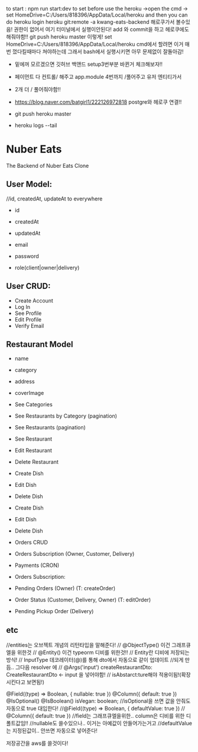 to start : npm run start:dev
to set before use the heroku
->open the cmd -> set HomeDrive=C:/Users/818396/AppData/Local/heroku
and then you can do heroku login
heroku git:remote -a kwang-eats-backend 해로쿠가서 볼수있음!
권한이 없어서 여기 터미널에서 실행이안된다! add 와 commit을 하고 헤로쿠에도 해줘야함!!
git push heroku master 이렇게!
set HomeDrive=C:/Users/818396/AppData/Local/heroku cmd에서 할려면 이거 매번 껐다킬때마다 쳐야하는데 그래서 bash에서 실행시키면 아무 문제없이 잘돌아감!

- 밑에꺼 모르겠으면 깃허브 백앤드 setup3번부분 바뀐거 체크해보자!!
- 페이먼트 다 컨트롤/ 해주고 app.module 4번까지 /풀어주고 유저 엔티티가서
- 2개 더 / 풀어줘야함!!
- https://blog.naver.com/batgirl1/222126972818 postgre와 헤로쿠 연결!!

- git push heroku master
- heroku logs --tail

# Nuber Eats

The Backend of Nuber Eats Clone

## User Model:

//id, createdAt, updateAt to everywhere

- id
- createdAt
- updatedAt

- email
- password
- role(client|owner|delivery)

## User CRUD:

- Create Account
- Log In
- See Profile
- Edit Profile
- Verify Email

## Restaurant Model

- name
- category
- address
- coverImage

- See Categories
- See Restaurants by Category (pagination)
- See Restaurants (pagination)
- See Restaurant

- Edit Restaurant
- Delete Restaurant

- Create Dish
- Edit Dish
- Delete Dish

- Create Dish
- Edit Dish
- Delete Dish
- Orders CRUD
- Orders Subscription (Owner, Customer, Delivery)

- Payments (CRON)

- Orders Subscription:
- Pending Orders (Owner) (T: createOrder)
- Order Status (Customer, Delivery, Owner) (T: editOrder)
- Pending Pickup Order (Delivery)

## etc

//entities는 오브젝트 개념의 리턴타입을 말해준다!
// @ObjectType() 이건 그래프큐엘을 위한것
// @Entity() 이건 typeorm 디비를 위한것!!
// Entity란 디비에 저장되는 방식!
// InputType 데코레이터(@)를 통해 dto에서 자동으로 같이 업데이트
//되게 만듬.. 그다음 resolver 에
// @Args('input') createRestaurantDto: CreateRestaurantDto <- input 을 넣어야함!
// isAbstarct:ture해야 적용이됨!(확장시킨다고 보면됨!)

@Field((type) => Boolean, { nullable: true })
@Column({ default: true })
@IsOptional()
@IsBoolean()
isVegan: boolean;
//isOptional을 쓰면 값을 안줘도 자동으로 true 대입한다!
//@Field((type) => Boolean, { defaultValue: true })
// @Column({ default: true })
//field는 그래프큐엘을위한.. column은 디비를 위한 디폴트값임!!
//nullable도 쓸수있으나.. 이거는 아예값이 안들어가는거고
//defaultValue는 지정된값이.. 안쓰면 자동으로 넣어준다!

저장공간을 aws를 쓸것이다!
